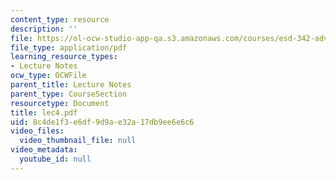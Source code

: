 ```yaml
---
content_type: resource
description: ''
file: https://ol-ocw-studio-app-qa.s3.amazonaws.com/courses/esd-342-advanced-system-architecture-spring-2006/8c4de1f3e6df9d9ae32a17db9ee6e6c6_lec4.pdf
file_type: application/pdf
learning_resource_types:
- Lecture Notes
ocw_type: OCWFile
parent_title: Lecture Notes
parent_type: CourseSection
resourcetype: Document
title: lec4.pdf
uid: 8c4de1f3-e6df-9d9a-e32a-17db9ee6e6c6
video_files:
  video_thumbnail_file: null
video_metadata:
  youtube_id: null
---
```

